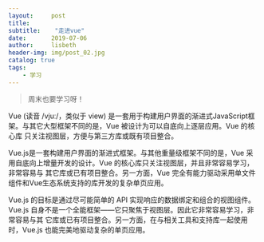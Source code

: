 ```yaml
---
layout:     post
title:     
subtitle:    "走进vue"
date:       2019-07-06
author:     lisbeth
header-img: img/post_02.jpg
catalog: true
tags:
    - 学习
---
```

>周末也要学习呀！

Vue (读音 /vjuː/，类似于 view) 是一套用于构建用户界面的渐进式JavaScript框架。与其它大型框架不同的是，Vue 被设计为可以自底向上逐层应用。Vue 的核心库
只关注视图层，方便与第三方库或既有项目整合。

Vue.js是一套构建用户界面的渐进式框架。与其他重量级框架不同的是，Vue 采用自底向上增量开发的设计。Vue 的核心库只关注视图层，并且非常容易学习，非常容易与
其它库或已有项目整合。另一方面，Vue 完全有能力驱动采用单文件组件和Vue生态系统支持的库开发的复杂单页应用。

Vue.js 的目标是通过尽可能简单的 API 实现响应的数据绑定和组合的视图组件。Vue.js 自身不是一个全能框架——它只聚焦于视图层。因此它非常容易学习，非常容易与其
它库或已有项目整合。另一方面，在与相关工具和支持库一起使用时，Vue.js 也能完美地驱动复杂的单页应用。
